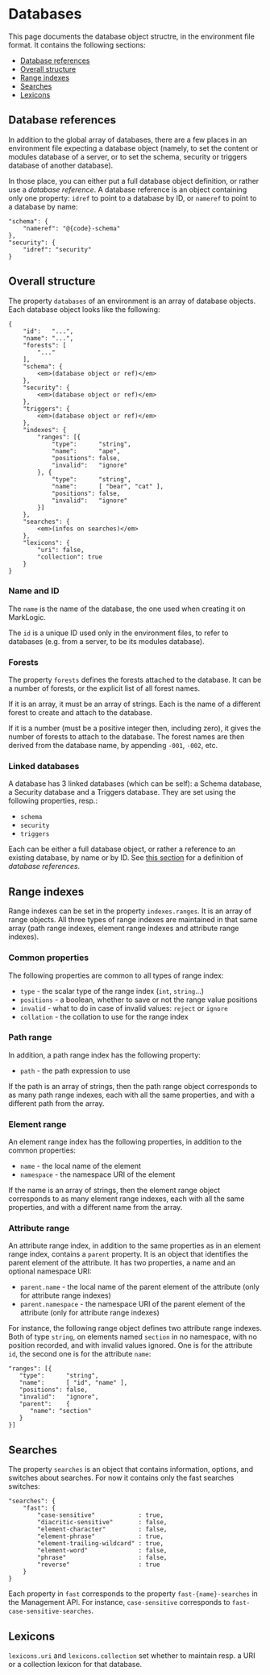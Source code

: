 # Databases

This page documents the database object structre, in the environment file
format.  It contains the following sections:

- [Database references](#database-references)
- [Overall structure](#overall-structure)
- [Range indexes](#range-indexes)
- [Searches](#searches)
- [Lexicons](#lexicons)

## Database references

In addition to the global array of databases, there are a few places in an
environment file expecting a database object (namely, to set the content or
modules database of a server, or to set the schema, security or triggers
database of another database).

In those place, you can either put a full database object definition, or rather
use a *database reference*.  A database reference is an object containing only
one property: `idref` to point to a database by ID, or `nameref` to point to a
database by name:

    "schema": {
        "nameref": "@{code}-schema"
    },
    "security": {
        "idref": "security"
    }

## Overall structure

The property `databases` of an environment is an array of database objects.
Each database object looks like the following:

    {
        "id":   "...",
        "name": "...",
        "forests": [
            "..."
        ],
        "schema": {
            <em>(database object or ref)</em>
        },
        "security": {
            <em>(database object or ref)</em>
        },
        "triggers": {
            <em>(database object or ref)</em>
        },
        "indexes": {
            "ranges": [{
                "type":      "string",
                "name":      "ape",
                "positions": false,
                "invalid":   "ignore"
            }, {
                "type":      "string",
                "name":      [ "bear", "cat" ],
                "positions": false,
                "invalid":   "ignore"
            }]
        },
        "searches": {
            <em>(infos on searches)</em>
        },
        "lexicons": {
            "uri": false,
            "collection": true
        }
    }

### Name and ID

The `name` is the name of the database, the one used when creating it on
MarkLogic.

The `id` is a unique ID used only in the environment files, to refer to
databases (e.g. from a server, to be its modules database).

### Forests

The property `forests` defines the forests attached to the database.  It can be
a number of forests, or the explicit list of all forest names.

If it is an array, it must be an array of strings.  Each is the name of a
different forest to create and attach to the database.

If it is a number (must be a positive integer then, including zero), it gives
the number of forests to attach to the database.  The forest names are then
derived from the database name, by appending `-001`, `-002`, etc.

### Linked databases

A database has 3 linked databases (which can be self): a Schema database, a
Security database and a Triggers database.  They are set using the following
properties, resp.:

- `schema`
- `security`
- `triggers`

Each can be either a full database object, or rather a reference to an existing
database, by name or by ID.  See [this section](environments#databases) for a
definition of *database references*.

## Range indexes

Range indexes can be set in the property `indexes.ranges`.  It is an array of
range objects.  All three types of range indexes are maintained in that same
array (path range indexes, element range indexes and attribute range indexes).

### Common properties

The following properties are common to all types of range index:

- `type` - the scalar type of the range index (`int`, `string`...)
- `positions` - a boolean, whether to save or not the range value positions
- `invalid` - what to do in case of invalid values: `reject` or `ignore`
- `collation` - the collation to use for the range index

### Path range

In addition, a path range index has the following property:

- `path` - the path expression to use

If the path is an array of strings, then the path range object corresponds to as
many path range indexes, each with all the same properties, and with a different
path from the array.

### Element range

An element range index has the following properties, in addition to the common
properties:

- `name` - the local name of the element
- `namespace` - the namespace URI of the element

If the name is an array of strings, then the element range object corresponds to
as many element range indexes, each with all the same properties, and with a
different name from the array.

### Attribute range

An attribute range index, in addition to the same properties as in an element
range index, contains a `parent` property.  It is an object that identifies the
parent element of the attribute.  It has two properties, a name and an optional
namespace URI:

- `parent.name` - the local name of the parent element of the attribute (only
  for attribute range indexes)
- `parent.namespace` - the namespace URI of the parent element of the attribute
  (only for attribute range indexes)

For instance, the following range object defines two attribute range indexes.
Both of type `string`, on elements named `section` in no namespace, with no
position recorded, and with invalid values ignored.  One is for the attribute
`id`, the second one is for the attribute `name`:

    "ranges": [{
       "type":      "string",
       "name":      [ "id", "name" ],
       "positions": false,
       "invalid":   "ignore",
       "parent":    {
          "name": "section"
       }
    }]

## Searches

The property `searches` is an object that contains information, options, and
switches about searches.  For now it contains only the fast searches switches:

    "searches": {
        "fast": {
            "case-sensitive"            : true,
            "diacritic-sensitive"       : false,
            "element-character"         : false,
            "element-phrase"            : true,
            "element-trailing-wildcard" : true,
            "element-word"              : false,
            "phrase"                    : false,
            "reverse"                   : true
        }
    }

Each property in `fast` corresponds to the property `fast-{name}-searches` in
the Management API.  For instance, `case-sensitive` corresponds to
`fast-case-sensitive-searches`.

## Lexicons

`lexicons.uri` and `lexicons.collection` set whether to maintain resp. a URI or
a collection lexicon for that database.
